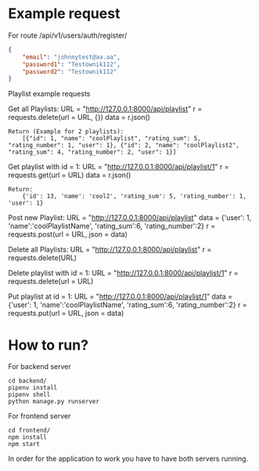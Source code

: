 # Example request

For route /api/v1/users/auth/register/
```json
{
    "email": "johnnytest@aa.aa",
    "password1": "Testownik112",
    "password2": "Testownik112"
}
```
Playlist example requests

Get all Playlists:
	URL = "http://127.0.0.1:8000/api/playlist"
	r = requests.delete(url = URL, {})
	data = r.json()

	Return (Example for 2 playlists):
		[{"id": 1, "name": "coolPlaylist", "rating_sum": 5, "rating_number": 1, "user": 1}, {"id": 2, "name": "coolPlaylist2", "rating_sum": 4, "rating_number": 2, "user": 1}]

Get playlist with id = 1:
	URL = "http://127.0.0.1:8000/api/playlist/1"
	r = requests.get(url = URL)
	data = r.json()

	Return:
		{'id': 13, 'name': 'cool2', 'rating_sum': 5, 'rating_number': 1, 'user': 1}

Post new Playlist:
	URL = "http://127.0.0.1:8000/api/playlist"
	data = {'user': 1,
			'name':'coolPlaylistName',
			'rating_sum':6,
			'rating_number':2}
	r = requests.post(url = URL, json = data)

Delete all Playlists:
	URL = "http://127.0.0.1:8000/api/playlist"
	r = requests.delete(URL)

Delete playlist with id = 1:
	URL = "http://127.0.0.1:8000/api/playlist/1"
	r = requests.delete(url = URL)
	
Put playlist at id = 1:
URL = "http://127.0.0.1:8000/api/playlist/1"
data = {'user': 1,
        'name':'coolPlaylistName',
		'rating_sum':6,
		'rating_number':2}
r = requests.put(url = URL, json = data)

# How to run?

For backend server
```
cd backend/
pipenv install
pipenv shell
python manage.py runserver
```

For frontend server

```
cd frontend/
npm install
npm start
```

In order for the application to work you have to have both servers running.

